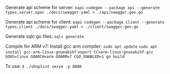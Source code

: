 Generate api scheme for server:
`oapi-codegen --package api --generate types,server,spec ./docs/swagger.yaml > ./api/swagger.gen.go`

Generate api scheme for client:
`oapi-codegen --package client --generate types,client ./docs/swagger.yaml > ./client/swagger.gen.go` 

Generate sqlc go files: 
`sqlc generate`

Compile for ARM v7:
Install gcc arm compiler:
`sudo apt update`
`sudo apt install gcc-arm-linux-gnueabihf`
`export CC=arm-linux-gnueabihf-gcc`
`GOOS=linux GOARCH=arm GOARM=7 CGO_ENABLED=1 go build`

To use: 
`$ ./shoplist serve -p 8080`